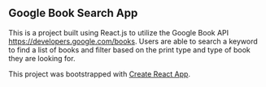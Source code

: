 ## Google Book Search App
This is a project built using React.js to utilize the Google Book API https://developers.google.com/books.
Users are able to search a keyword to find a list of books and filter based on the print type and type of book they are looking for.

This project was bootstrapped with [Create React App](https://github.com/facebook/create-react-app).
